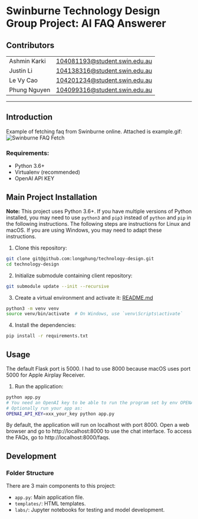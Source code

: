 # Swinburne Technology Design Group Project: AI FAQ Answerer

## Contributors
|              |                               |
|--------------|-------------------------------|
| Ashmin Karki | 104081193@student.swin.edu.au |
| Justin Li    | 104138316@student.swin.edu.au |
| Le Vy Cao    | 104201234@student.swin.edu.au |
| Phung Nguyen | 104099316@student.swin.edu.au |
___

## Introduction
Example of fetching faq from Swinburne online.
Attached is example.gif: ![Swinburne FAQ Fetch](./example.gif "Swinburne FAQ Fetch")

### Requirements:
- Python 3.6+
- Virtualenv (recommended)
- OpenAI API KEY

## Main Project Installation
**Note:** This project uses Python 3.6+. If you have multiple versions of Python installed, you may need to use `python3` and `pip3` instead of `python` and `pip` in the following instructions.
The following steps are instructions for Linux and macOS. If you are using Windows, you may need to adapt these instructions.

1. Clone this repository:

```bash
git clone git@github.com:longphung/technology-design.git
cd technology-design
```

2. Initialize submodule containing client repository:

```bash
git submodule update --init --recursive
```

3. Create a virtual environment and activate it:
[README.md](README.md)
```bash
python3 -m venv venv
source venv/bin/activate  # On Windows, use `venv\Scripts\activate`
```

4. Install the dependencies:

```bash
pip install -r requirements.txt
```

## Usage
The default Flask port is 5000. I had to use 8000 because macOS uses port 5000 for Apple Airplay Receiver.

1. Run the application:

```bash
python app.py
# You need an OpenAI key to be able to run the program set by env OPENAI_API_KEY
# Optionally run your app as:
OPENAI_API_KEY=xxx_your_key python app.py
```

By default, the application will run on localhost with port 8000.
Open a web browser and go to http://localhost:8000 to use the chat interface.
To access the FAQs, go to http://localhost:8000/faqs.

## Development
### Folder Structure
There are 3 main components to this project:
- `app.py`: Main application file.
- `templates/`: HTML templates.
- `labs/`: Jupyter notebooks for testing and model development.
